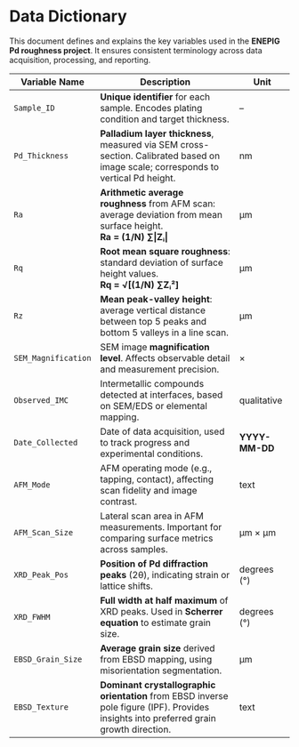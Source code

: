 # Data Dictionary  

This document defines and explains the key variables used in the **ENEPIG Pd roughness project**. It ensures consistent terminology across data acquisition, processing, and reporting.

| **Variable Name**   | **Description**                                                                                                                                   | **Unit**       |
|---------------------|---------------------------------------------------------------------------------------------------------------------------------------------------|----------------|
| `Sample_ID`         | **Unique identifier** for each sample. Encodes plating condition and target thickness.                                                           | –              |
| `Pd_Thickness`      | **Palladium layer thickness**, measured via SEM cross-section. Calibrated based on image scale; corresponds to vertical Pd height.              | nm             |
| `Ra`                | **Arithmetic average roughness** from AFM scan: average deviation from mean surface height. <br>**Ra = (1/N) ∑\|Zᵢ\|**                           | µm             |
| `Rq`                | **Root mean square roughness**: standard deviation of surface height values. <br>**Rq = √[(1/N) ∑Zᵢ²]**                                           | µm             |
| `Rz`                | **Mean peak-valley height**: average vertical distance between top 5 peaks and bottom 5 valleys in a line scan.                                  | µm             |
| `SEM_Magnification` | SEM image **magnification level**. Affects observable detail and measurement precision.                                                          | ×              |
| `Observed_IMC`      | Intermetallic compounds detected at interfaces, based on SEM/EDS or elemental mapping.                                                       | qualitative    |
| `Date_Collected`    | Date of data acquisition, used to track progress and experimental conditions.                                                                | **YYYY-MM-DD**     |
| `AFM_Mode`          | AFM operating mode (e.g., tapping, contact), affecting scan fidelity and image contrast.                                                     | text           |
| `AFM_Scan_Size`     | Lateral scan area in AFM measurements. Important for comparing surface metrics across samples.                                               | µm × µm        |
| `XRD_Peak_Pos`      | **Position of Pd diffraction peaks** (2θ), indicating strain or lattice shifts.                                                                  | degrees (°)    |
| `XRD_FWHM`          | **Full width at half maximum** of XRD peaks. Used in **Scherrer equation** to estimate grain size.                                               | degrees (°)    |
| `EBSD_Grain_Size`   | **Average grain size** derived from EBSD mapping, using misorientation segmentation.                                                             | µm             |
| `EBSD_Texture`      | **Dominant crystallographic orientation** from EBSD inverse pole figure (IPF). Provides insights into preferred grain growth direction.         | text           |
